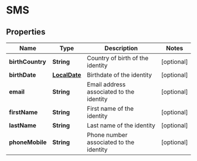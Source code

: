 

# SMS

## Properties

Name | Type | Description | Notes
------------ | ------------- | ------------- | -------------
**birthCountry** | **String** | Country of birth of the identity |  [optional]
**birthDate** | [**LocalDate**](LocalDate.md) | Birthdate of the identity |  [optional]
**email** | **String** | Email address associated to the identity |  [optional]
**firstName** | **String** | First name of the identity |  [optional]
**lastName** | **String** | Last name of the identity |  [optional]
**phoneMobile** | **String** | Phone number associated to the identity |  [optional]



